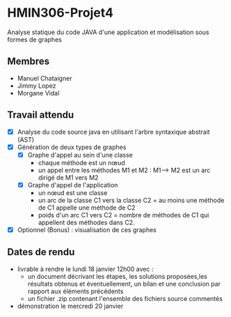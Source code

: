 # HMIN306-Projet4
Analyse statique du code JAVA d'une application  et modélisation sous formes de graphes

## Membres
- Manuel Chataigner
- Jimmy Lopez
- Morgane Vidal

## Travail attendu 
- [x] Analyse du code source java en utilisant l'arbre syntaxique abstrait (AST)
-  [x] Génération de deux types de graphes
  - [x] Graphe d'appel au sein d'une classe
    - chaque méthode est un nœud
    - un appel entre les méthodes M1 et M2 : M1--> M2 est un arc dirigé de M1 vers M2 
  - [x] Graphe d'appel de l'application 
    - un nœud est une classe
    - un arc de la classe C1  vers la classe C2 = au moins une méthode de C1 appelle une méthode de C2
    - poids d'un arc C1 vers C2 = nombre de méthodes de C1 qui appellent des méthodes dans C2. 
- [x] Optionnel (Bonus) : visualisation de ces graphes 

## Dates de rendu
- livrable à rendre le lundi 18 janvier 12h00 avec : 
  - un document décrivant les étapes, les solutions proposées,les résultats obtenus et éventuellement, un bilan et une conclusion par rapport aux éléments précédents
  -  un fichier .zip contenant l'ensemble des fichiers source commentés 
- démonstration le mercredi 20 janvier
